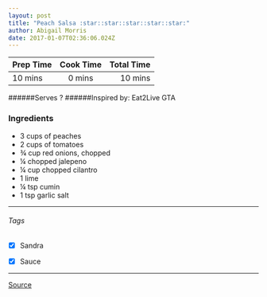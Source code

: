 ```yaml
---
layout: post
title: "Peach Salsa :star::star::star::star::star:"
author: Abigail Morris
date: 2017-01-07T02:36:06.024Z
---
```


| Prep Time  | Cook Time    | Total Time  |
| ---------- |:------------:| -----------:|
| 10 mins    | 0 mins      | 10 mins     |


######Serves ?
######Inspired by: Eat2Live GTA

### Ingredients

* 3 cups of peaches
* 2 cups of tomatoes
* ¾ cup red onions, chopped
* ¼ chopped jalepeno
* ¼ cup chopped cilantro
* 1 lime
* ¼ tsp cumin
* 1 tsp garlic salt


---

###### Tags
- [x] Sandra
- [x] Sauce


---

[Source](www.eat2livegta.com)

